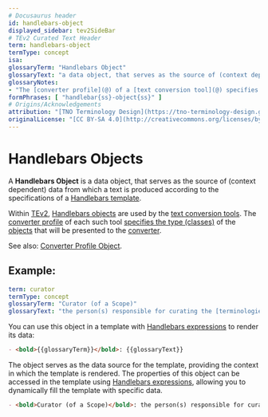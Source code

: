 ```yaml
---
# Docusaurus header
id: handlebars-object
displayed_sidebar: tev2SideBar
# TEv2 Curated Text Header
term: handlebars-object
termType: concept
isa:
glossaryTerm: "Handlebars Object"
glossaryText: "a data object, that serves as the source of (context dependent) data from which a text is produced according to the specifications of a [Handlebars template](@)."
glossaryNotes:
- "The [converter profile](@) of a [text conversion tool](@) specifies the structure (type) of the data objects that it will pass to its [converters](@)"
formPhrases: [ "handlebar{ss}-object{ss}" ]
# Origins/Acknowledgements
attribution: "[TNO Terminology Design](https://tno-terminology-design.github.io/tev2-specifications/docs)"
originalLicense: "[CC BY-SA 4.0](http://creativecommons.org/licenses/by-sa/4.0/?ref=chooser-v1)"
---
```


# Handlebars Objects

A **Handlebars Object** is a data object, that serves as the source of (context dependent) data from which a text is produced according to the specifications of a [Handlebars template](@).

Within [TEv2](@), [Handlebars objects](@) are used by the [text conversion tools](@). The [converter profile](@) of each such tool [specifies the type (classes)](converter-profile#object-spec@) of the [objects](handlebars-object@) that will be presented to the [converter](@).

See also: [Converter Profile Object](@).

## Example:

```yaml title="Handlebars object"
term: curator
termType: concept
glossaryTerm: "Curator (of a Scope)"
glossaryText: "the person(s) responsible for curating the [terminologies](@) of that [scope](@)."
```

You can use this object in a template with [Handlebars expressions](https://handlebarsjs.com/guide/expressions.html#basic-usage) to render its data:

```markdown title="Handlebars template"
- <bold>{{glossaryTerm}}</bold>: {{glossaryText}}
```

The object serves as the data source for the template, providing the context in which the template is rendered. The properties of this object can be accessed in the template using [Handlebars expressions](https://handlebarsjs.com/guide/expressions.html#basic-usage), allowing you to dynamically fill the template with specific data.

```markdown title="Result of applying the template to the object"
- <bold>Curator (of a Scope)</bold>: the person(s) responsible for curating the [terminologies](@) of that [scope](@).
```